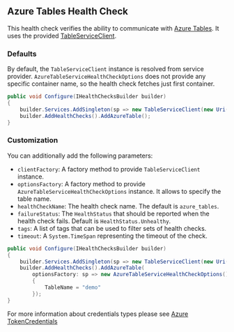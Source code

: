 ## Azure Tables Health Check

This health check verifies the ability to communicate with [Azure Tables](https://azure.microsoft.com/en-us/products/storage/tables/). It uses the provided [TableServiceClient](https://learn.microsoft.com/dotnet/api/azure.data.tables.tableserviceclient).

### Defaults

By default, the `TableServiceClient` instance is resolved from service provider. `AzureTableServiceHealthCheckOptions` does not provide any specific container name, so the health check fetches just first container.

```csharp
public void Configure(IHealthChecksBuilder builder)
{
    builder.Services.AddSingleton(sp => new TableServiceClient(new Uri("azure-table-storage-uri"), new DefaultAzureCredential()));
    builder.AddHealthChecks().AddAzureTable();
}
```

### Customization

You can additionally add the following parameters:

- `clientFactory`: A factory method to provide `TableServiceClient` instance.
- `optionsFactory`: A factory method to provide `AzureTableServiceHealthCheckOptions` instance. It allows to specify the table name.
- `healthCheckName`: The health check name. The default is `azure_tables`.
- `failureStatus`: The `HealthStatus` that should be reported when the health check fails. Default is `HealthStatus.Unhealthy`.
- `tags`: A list of tags that can be used to filter sets of health checks.
- `timeout`: A `System.TimeSpan` representing the timeout of the check.

```csharp
public void Configure(IHealthChecksBuilder builder)
{
    builder.Services.AddSingleton(sp => new TableServiceClient(new Uri("azure-table-storage-uri"), new DefaultAzureCredential()));
    builder.AddHealthChecks().AddAzureTable(
        optionsFactory: sp => new AzureTableServiceHealthCheckOptions()
        {
            TableName = "demo"
        });
}
```

For more information about credentials types please see [Azure TokenCredentials](https://docs.microsoft.com/dotnet/api/overview/azure/identity-readme)
